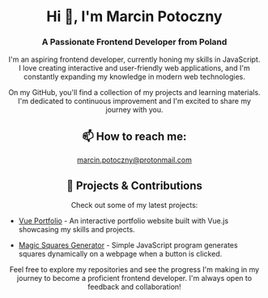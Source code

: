 <h1 align="center">Hi 👋, I'm Marcin Potoczny</h1>
<h3 align="center">A Passionate Frontend Developer from Poland</h3>

<p align="center">
  I'm an aspiring frontend developer, currently honing my skills in JavaScript. I love creating interactive and user-friendly web applications, and I'm constantly expanding my knowledge in modern web technologies.
</p>

<p align="center">
  On my GitHub, you'll find a collection of my projects and learning materials. I'm dedicated to continuous improvement and I'm excited to share my journey with you.
</p>

<h2 align="center">📫 How to reach me:</h2>
<p align="center">
  <a href="mailto:marcin.potoczny@protonmail.com">marcin.potoczny@protonmail.com</a>
</p>

<h2 align="center">🔭 Projects & Contributions</h2>
<p align="center">
  Check out some of my latest projects:
</p>

<ul>
  <li><a href="https://vue-portfolio-lkoq1vtc7-marpots-projects.vercel.app/">Vue Portfolio</a> - An interactive portfolio website built with Vue.js showcasing my skills and projects.</li>
</ul>

<ul>
  <li><a href="https://vue-portfolio-lkoq1vtc7-marpots-projects.vercel.app/](https://github.com/marpot/pure_javascript/tree/master/Projekty/magic_squares">Magic Squares Generator</a> - Simple JavaScript program generates squares dynamically on a webpage when a button is clicked.</li>
</ul>

<p align="center">
  Feel free to explore my repositories and see the progress I'm making in my journey to become a proficient frontend developer. I'm always open to feedback and collaboration!
</p>
